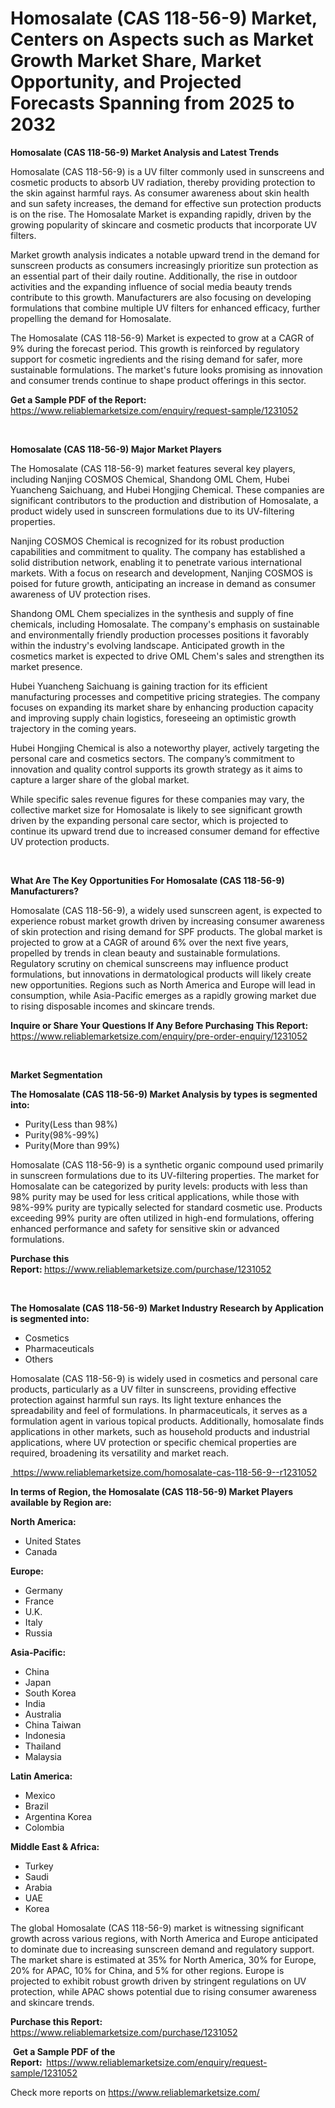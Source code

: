<p><h1>Homosalate (CAS 118-56-9) Market, Centers on Aspects such as Market Growth Market Share, Market Opportunity, and Projected Forecasts Spanning from 2025 to 2032</h1></p><p><strong>Homosalate (CAS 118-56-9) Market Analysis and Latest Trends</strong></p>
<p><p>Homosalate (CAS 118-56-9) is a UV filter commonly used in sunscreens and cosmetic products to absorb UV radiation, thereby providing protection to the skin against harmful rays. As consumer awareness about skin health and sun safety increases, the demand for effective sun protection products is on the rise. The Homosalate Market is expanding rapidly, driven by the growing popularity of skincare and cosmetic products that incorporate UV filters.</p><p>Market growth analysis indicates a notable upward trend in the demand for sunscreen products as consumers increasingly prioritize sun protection as an essential part of their daily routine. Additionally, the rise in outdoor activities and the expanding influence of social media beauty trends contribute to this growth. Manufacturers are also focusing on developing formulations that combine multiple UV filters for enhanced efficacy, further propelling the demand for Homosalate.</p><p>The Homosalate (CAS 118-56-9) Market is expected to grow at a CAGR of 9% during the forecast period. This growth is reinforced by regulatory support for cosmetic ingredients and the rising demand for safer, more sustainable formulations. The market's future looks promising as innovation and consumer trends continue to shape product offerings in this sector.</p></p>
<p><strong>Get a Sample PDF of the Report:&nbsp;</strong> <a href="https://www.reliablemarketsize.com/enquiry/request-sample/1231052?utm_campaign=3516&utm_medium=2&utm_source=Github&utm_content=ia&utm_term=03042025&utm_id=homosalate-cas-118-56-9">https://www.reliablemarketsize.com/enquiry/request-sample/1231052</a></p>
<p>&nbsp;</p>
<p><strong>Homosalate (CAS 118-56-9) Major Market Players</strong></p>
<p><p>The Homosalate (CAS 118-56-9) market features several key players, including Nanjing COSMOS Chemical, Shandong OML Chem, Hubei Yuancheng Saichuang, and Hubei Hongjing Chemical. These companies are significant contributors to the production and distribution of Homosalate, a product widely used in sunscreen formulations due to its UV-filtering properties.</p><p>Nanjing COSMOS Chemical is recognized for its robust production capabilities and commitment to quality. The company has established a solid distribution network, enabling it to penetrate various international markets. With a focus on research and development, Nanjing COSMOS is poised for future growth, anticipating an increase in demand as consumer awareness of UV protection rises. </p><p>Shandong OML Chem specializes in the synthesis and supply of fine chemicals, including Homosalate. The company's emphasis on sustainable and environmentally friendly production processes positions it favorably within the industry's evolving landscape. Anticipated growth in the cosmetics market is expected to drive OML Chem's sales and strengthen its market presence.</p><p>Hubei Yuancheng Saichuang is gaining traction for its efficient manufacturing processes and competitive pricing strategies. The company focuses on expanding its market share by enhancing production capacity and improving supply chain logistics, foreseeing an optimistic growth trajectory in the coming years.</p><p>Hubei Hongjing Chemical is also a noteworthy player, actively targeting the personal care and cosmetics sectors. The company’s commitment to innovation and quality control supports its growth strategy as it aims to capture a larger share of the global market.</p><p>While specific sales revenue figures for these companies may vary, the collective market size for Homosalate is likely to see significant growth driven by the expanding personal care sector, which is projected to continue its upward trend due to increased consumer demand for effective UV protection products.</p></p>
<p>&nbsp;</p>
<p><strong>What Are The Key Opportunities For Homosalate (CAS 118-56-9) Manufacturers?</strong></p>
<p><p>Homosalate (CAS 118-56-9), a widely used sunscreen agent, is expected to experience robust market growth driven by increasing consumer awareness of skin protection and rising demand for SPF products. The global market is projected to grow at a CAGR of around 6% over the next five years, propelled by trends in clean beauty and sustainable formulations. Regulatory scrutiny on chemical sunscreens may influence product formulations, but innovations in dermatological products will likely create new opportunities. Regions such as North America and Europe will lead in consumption, while Asia-Pacific emerges as a rapidly growing market due to rising disposable incomes and skincare trends.</p></p>
<p><strong>Inquire or Share Your Questions If Any Before Purchasing This Report:</strong> <a href="https://www.reliablemarketsize.com/enquiry/pre-order-enquiry/1231052?utm_campaign=3516&utm_medium=2&utm_source=Github&utm_content=ia&utm_term=03042025&utm_id=homosalate-cas-118-56-9">https://www.reliablemarketsize.com/enquiry/pre-order-enquiry/1231052</a></p>
<p>&nbsp;</p>
<p><strong>Market Segmentation</strong></p>
<p><strong>The Homosalate (CAS 118-56-9) Market Analysis by types is segmented into:</strong></p>
<p><ul><li>Purity(Less than 98%)</li><li>Purity(98%-99%)</li><li>Purity(More than 99%)</li></ul></p>
<p><p>Homosalate (CAS 118-56-9) is a synthetic organic compound used primarily in sunscreen formulations due to its UV-filtering properties. The market for Homosalate can be categorized by purity levels: products with less than 98% purity may be used for less critical applications, while those with 98%-99% purity are typically selected for standard cosmetic use. Products exceeding 99% purity are often utilized in high-end formulations, offering enhanced performance and safety for sensitive skin or advanced formulations.</p></p>
<p><strong>Purchase this Report:&nbsp;</strong><a href="https://www.reliablemarketsize.com/purchase/1231052?utm_campaign=3516&utm_medium=2&utm_source=Github&utm_content=ia&utm_term=03042025&utm_id=homosalate-cas-118-56-9">https://www.reliablemarketsize.com/purchase/1231052</a></p>
<p>&nbsp;</p>
<p><strong>The Homosalate (CAS 118-56-9) Market Industry Research by Application is segmented into:</strong></p>
<p><ul><li>Cosmetics</li><li>Pharmaceuticals</li><li>Others</li></ul></p>
<p><p>Homosalate (CAS 118-56-9) is widely used in cosmetics and personal care products, particularly as a UV filter in sunscreens, providing effective protection against harmful sun rays. Its light texture enhances the spreadability and feel of formulations. In pharmaceuticals, it serves as a formulation agent in various topical products. Additionally, homosalate finds applications in other markets, such as household products and industrial applications, where UV protection or specific chemical properties are required, broadening its versatility and market reach.</p></p>
<p><a href="https://www.reliablemarketsize.com/homosalate-cas-118-56-9--r1231052?utm_campaign=3516&utm_medium=2&utm_source=Github&utm_content=ia&utm_term=03042025&utm_id=homosalate-cas-118-56-9">&nbsp;https://www.reliablemarketsize.com/homosalate-cas-118-56-9--r1231052</a></p>
<p><strong>In terms of Region, the Homosalate (CAS 118-56-9) Market Players available by Region are:</strong></p>
<p>
    <p> <strong> North America: </strong>
        <ul>
            <li>United States</li>
            <li>Canada</li>
        </ul>
        </p> 
    <p> <strong> Europe: </strong>
        <ul>
            <li>Germany</li>
            <li>France</li>
            <li>U.K.</li>
            <li>Italy</li>
            <li>Russia</li>
        </ul>
        </p> 
    <p> <strong> Asia-Pacific: </strong>
        <ul>
            <li>China</li>
            <li>Japan</li>
            <li>South Korea</li>
            <li>India</li>
            <li>Australia</li>
            <li>China Taiwan</li>
            <li>Indonesia</li>
            <li>Thailand</li>
            <li>Malaysia</li>
        </ul>
        </p> 
    <p> <strong> Latin America: </strong>
        <ul>
            <li>Mexico</li>
            <li>Brazil</li>
            <li>Argentina Korea</li>
            <li>Colombia</li>
        </ul>
        </p> 
    <p> <strong> Middle East & Africa: </strong>
        <ul>
            <li>Turkey</li>
            <li>Saudi</li>
            <li>Arabia</li>
            <li>UAE</li>
            <li>Korea</li>
        </ul>
    </p>
    </p>
<p><p>The global Homosalate (CAS 118-56-9) market is witnessing significant growth across various regions, with North America and Europe anticipated to dominate due to increasing sunscreen demand and regulatory support. The market share is estimated at 35% for North America, 30% for Europe, 20% for APAC, 10% for China, and 5% for other regions. Europe is projected to exhibit robust growth driven by stringent regulations on UV protection, while APAC shows potential due to rising consumer awareness and skincare trends.</p></p>
<p><strong>Purchase this Report: </strong><a href="https://www.reliablemarketsize.com/purchase/1231052?utm_campaign=3516&utm_medium=2&utm_source=Github&utm_content=ia&utm_term=03042025&utm_id=homosalate-cas-118-56-9">https://www.reliablemarketsize.com/purchase/1231052</a></p>
<p>&nbsp;<strong>Get a Sample PDF of the Report:&nbsp;&nbsp;</strong><a href="https://www.reliablemarketsize.com/enquiry/request-sample/1231052?utm_campaign=3516&utm_medium=2&utm_source=Github&utm_content=ia&utm_term=03042025&utm_id=homosalate-cas-118-56-9">https://www.reliablemarketsize.com/enquiry/request-sample/1231052</a></p>
<p><strong></strong></p>
<p>Check more reports on <a href="https://www.reliablemarketsize.com/?utm_campaign=3516&utm_medium=2&utm_source=Github&utm_content=ia&utm_term=03042025&utm_id=homosalate-cas-118-56-9">https://www.reliablemarketsize.com/</a></p>